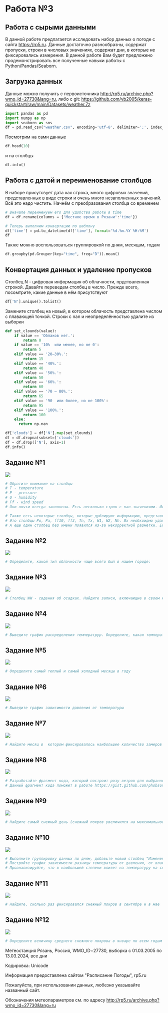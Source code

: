 # Работа №3
## Работа с сырыми данными
В данной работе предлагается исследовать набор данных о погоде с сайта https://rp5.ru. Данные достаточно разнообразны, содержат пропуски, строки в числовых значениях, содержат дни, в которые не фиксировались измерения. В данной работе Вам будет предложено продемонстрировать все полученные навыки работы с Python/Pandas/Seaborn.

## Загрузка данных
Данные можно получить с первоисточника http://rp5.ru/archive.php?wmo_id=27730&lang=ru, либо с git: https://github.com/vb2005/keras-quickstart/raw/main/Datasets/weather.7z

``` python
import pandas as pd
import numpy as np
import seaborn as sns
df = pd.read_csv("weather.csv", encoding='utf-8', delimiter=';', index_col=False)
```

Посмотрим на сами данные
``` python
df.head(10)
```

и на столбцы
``` python
df.info()
```

## Работа с датой и переименование столбцов
В наборе присутсвует дата как строка, много цифровых значений, представленных в виде строки и очень много незаполненных значений. Всё это надо чистить. Начнём с преобразования столбца со временем
``` python
# Вначале переименуем его для удобства работы в time
df = df.rename(columns = {'Местное время в Рязани':'time'})

# Теперь выполним конвертацию по шаблону
df['time'] = pd.to_datetime(df['time'], format='%d.%m.%Y %H:%M')
df
```

Также можно воспользоваться группировкой по дням, месяцам, годам
``` python
df.groupby(pd.Grouper(key="time", freq="D")).mean()
```

## Конвертация данных и удаление пропусков
Столбец N - цифровая информация об облачности, прдстваленная строкой. Давайте переведем столбец в число. Прежде всего, посомтрите, какие данные в нём присутствуют
``` python
df['N'].unique().tolist()
```

Замените столбец на новый, в котором облачость представлена числом с плавающей точкой. Строки с nan и неопределённостью удалите из выборки
``` python
def set_clounds(value):
    if value == 'Облаков нет.':
        return 0
    if value == '10%  или менее, но не 0':
        return 5
    elif value == '20–30%.':
        return 15
    elif value == '40%.':
        return 40
    elif value == '50%.':
        return 50
    elif value == '60%.':
        return 60
    elif value == '70 – 80%.':
        return 65
    elif value == '90  или более, но не 100%':
        return 95
    elif value == '100%.':
        return 100
    else:
      return np.nan

df['clouds'] = df['N'].map(set_clounds)
df = df.dropna(subset=['clouds'])
df = df.drop(['N'], axis=1)
df.info()
```

## Задание №1
![](https://img.shields.io/badge/Задача%201-red)
``` python
# Обратите внимание на столбцы
# T - temperature
# P - pressure
# U - humidity
# Ff - wind speed
# Они почти всегда заполнены. Есть несколько строк с nan-значениями. Их необходимо удалить

# Также есть некоторые столбцы, которые дублируют информацию, представляя её в иной форме.
# Это столбцы Po, Pa, ff10, ff3, Tn, Tx, W1, W2, Nh. Их необхоидмо удалить
# А еще один столбец без имени появился из-за некорректной разметки. Его также необъодимо удалить
```

## Задание №2
![](https://img.shields.io/badge/Задача%202-red)
``` python
# Определите, какой тип облачности чаще всего был в нашем городе:
```

## Задание №3
![](https://img.shields.io/badge/Задача%203-red)
``` python
# Столбец WW - свдения об осадках. Найдите записи, включающие в своем названии "туман".
```

## Задание №4
![](https://img.shields.io/badge/Задача%204-red)
``` python
# Выведите график распределения температрур. Определите, какая температура была чаще всего
```

## Задание №5
![](https://img.shields.io/badge/Задача%205-red)
``` python
# Определите самый теплый и самый холодный месяцы в году
```

## Задание №6
![](https://img.shields.io/badge/Задача%206-red)
``` python
# Выведите график зависимости давления от температуры
```

## Задание №7
![](https://img.shields.io/badge/Задача%207-red)
``` python
# Найдите месяц в  котором фиксировалось наибольшее количество замеров с сильным ветром (Ff > 6 м/с)
```

## Задание №8
![](https://img.shields.io/badge/Задача%208-red)
``` python
# Разработайте фрагмент кода, который построит розу ветров для выбранного кода
# Данный фрагмент кода поможет в работе https://gist.github.com/phobson/41b41bdd157a2bcf6e14
```

## Задание №9
![](https://img.shields.io/badge/Задача%209-red)
``` python
# Найдите самый снежный день (снежный покров увеличился на максимальное значение)
```

## Задание №10
![](https://img.shields.io/badge/Задача%2010-red)
``` python
# Выполните группировку данных по дням, добавьте новый столбец "Изменение температуры" и запишите в него разницу значений (сегодня - завтра)
# Постройте график зависимости разницы температуры от давления, от влажности, от скорости ветра
# Проанализируйте, что в наибольшей степени влияет на температуру на следующий день
```

## Задание №11
![](https://img.shields.io/badge/Задача%2011-red)
``` python
# Найдите, сколько раз фиксировался снежный покров в сентябре и в мае
```

## Задание №12
![](https://img.shields.io/badge/Задача%2012-red)
``` python
# Определите величину среднего снежного покрова в январе по всем годам
```

Метеостанция Рязань, Россия, WMO_ID=27730, выборка с 01.03.2005 по 13.03.2024, все дни

Кодировка: Unicode

Информация предоставлена сайтом "Расписание Погоды", rp5.ru

Пожалуйста, при использовании данных, любезно указывайте названный сайт.

Обозначения метеопараметров см. по адресу http://rp5.ru/archive.php?wmo_id=27730&lang=ru
